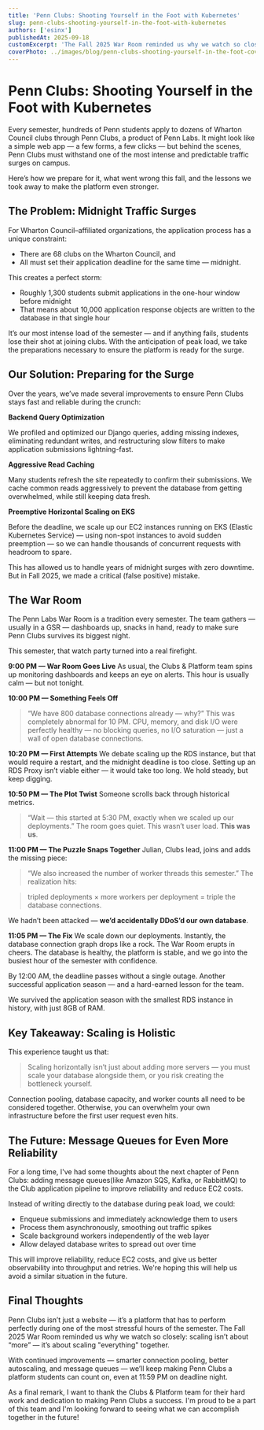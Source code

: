 ```yaml
---
title: 'Penn Clubs: Shooting Yourself in the Foot with Kubernetes'
slug: penn-clubs-shooting-yourself-in-the-foot-with-kubernetes
authors: ['esinx']
publishedAt: 2025-09-18
customExcerpt: 'The Fall 2025 War Room reminded us why we watch so closely: scaling isn't about "more" — it's about scaling "everything" together.'
coverPhoto: ../images/blog/penn-clubs-shooting-yourself-in-the-foot-cover.png
---
```


# Penn Clubs: Shooting Yourself in the Foot with Kubernetes

Every semester, hundreds of Penn students apply to dozens of Wharton Council clubs through Penn Clubs, a product of Penn Labs. It might look like a simple web app — a few forms, a few clicks — but behind the scenes, Penn Clubs must withstand one of the most intense and predictable traffic surges on campus.

Here’s how we prepare for it, what went wrong this fall, and the lessons we took away to make the platform even stronger.

## The Problem: Midnight Traffic Surges

For Wharton Council–affiliated organizations, the application process has a unique constraint:
- There are 68 clubs on the Wharton Council, and
- All must set their application deadline for the same time — midnight.

This creates a perfect storm:
- Roughly 1,300 students submit applications in the one-hour window before midnight
- That means about 10,000 application response objects are written to the database in that single hour

It’s our most intense load of the semester — and if anything fails, students lose their shot at joining clubs. With the anticipation of peak load, we take the preparations necessary to ensure the platform is ready for the surge.

## Our Solution: Preparing for the Surge

Over the years, we’ve made several improvements to ensure Penn Clubs stays fast and reliable during the crunch:

**Backend Query Optimization**

We profiled and optimized our Django queries, adding missing indexes, eliminating redundant writes, and restructuring slow filters to make application submissions lightning-fast.

**Aggressive Read Caching**

Many students refresh the site repeatedly to confirm their submissions. We cache common reads aggressively to prevent the database from getting overwhelmed, while still keeping data fresh.

**Preemptive Horizontal Scaling on EKS**

Before the deadline, we scale up our EC2 instances running on EKS (Elastic Kubernetes Service) — using non-spot instances to avoid sudden preemption — so we can handle thousands of concurrent requests with headroom to spare.

This has allowed us to handle years of midnight surges with zero downtime. But in Fall 2025, we made a critical (false positive) mistake.

## The War Room

The Penn Labs War Room is a tradition every semester. The team gathers — usually in a GSR — dashboards up, snacks in hand, ready to make sure Penn Clubs survives its biggest night.

This semester, that watch party turned into a real firefight.

**9:00 PM — War Room Goes Live**
As usual, the Clubs & Platform team spins up monitoring dashboards and keeps an eye on alerts. This hour is usually calm — but not tonight.

**10:00 PM — Something Feels Off**
> “We have 800 database connections already — why?”
This was completely abnormal for 10 PM. CPU, memory, and disk I/O were perfectly healthy — no blocking queries, no I/O saturation — just a wall of open database connections.

**10:20 PM — First Attempts**
We debate scaling up the RDS instance, but that would require a restart, and the midnight deadline is too close. Setting up an RDS Proxy isn’t viable either — it would take too long. We hold steady, but keep digging.

**10:50 PM — The Plot Twist**
Someone scrolls back through historical metrics.
> “Wait — this started at 5:30 PM, exactly when we scaled up our deployments.”
The room goes quiet. This wasn’t user load. **This was us**.

**11:00 PM — The Puzzle Snaps Together**
Julian, Clubs lead, joins and adds the missing piece:
> “We also increased the number of worker threads this semester.”
The realization hits:

> tripled deployments × more workers per deployment = triple the database connections.

We hadn’t been attacked — **we’d accidentally DDoS’d our own database**.

**11:05 PM — The Fix**
We scale down our deployments. Instantly, the database connection graph drops like a rock. The War Room erupts in cheers. The database is healthy, the platform is stable, and we go into the busiest hour of the semester with confidence.

By 12:00 AM, the deadline passes without a single outage. Another successful application season — and a hard-earned lesson for the team.

We survived the application season with the smallest RDS instance in history, with just 8GB of RAM.

## Key Takeaway: Scaling is Holistic

This experience taught us that:

> Scaling horizontally isn’t just about adding more servers — you must scale your database alongside them, or you risk creating the bottleneck yourself.

Connection pooling, database capacity, and worker counts all need to be considered together. Otherwise, you can overwhelm your own infrastructure before the first user request even hits.

## The Future: Message Queues for Even More Reliability

For a long time, I've had some thoughts about the next chapter of Penn Clubs: adding message queues(like Amazon SQS, Kafka, or RabbitMQ) to the Club application pipeline to improve reliability and reduce EC2 costs.

Instead of writing directly to the database during peak load, we could:
- Enqueue submissions and immediately acknowledge them to users
- Process them asynchronously, smoothing out traffic spikes
- Scale background workers independently of the web layer
- Allow delayed database writes to spread out over time

This will improve reliability, reduce EC2 costs, and give us better observability into throughput and retries. We're hoping this will help us avoid a similar situation in the future.

## Final Thoughts

Penn Clubs isn’t just a website — it’s a platform that has to perform perfectly during one of the most stressful hours of the semester. The Fall 2025 War Room reminded us why we watch so closely: scaling isn’t about “more” — it’s about scaling "everything" together.

With continued improvements — smarter connection pooling, better autoscaling, and message queues — we’ll keep making Penn Clubs a platform students can count on, even at 11:59 PM on deadline night.

As a final remark, I want to thank the Clubs & Platform team for their hard work and dedication to making Penn Clubs a success. I'm proud to be a part of this team and I'm looking forward to seeing what we can accomplish together in the future!